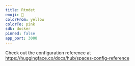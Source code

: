 ```yaml
---
title: Rtmdet
emoji: 🐠
colorFrom: yellow
colorTo: pink
sdk: docker
pinned: false
app_port: 3000
---
```


Check out the configuration reference at https://huggingface.co/docs/hub/spaces-config-reference
